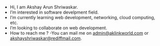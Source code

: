 - Hi, I am Akshay Arun Shriwaskar.
- I’m interested in software develpment field.
- I’m currently learning web development, networking, cloud computing, etc.
- I’m looking to collaborate on web development.
- How to reach me ?
    -You can mail me on admin@aklinkworld.com or akshayshriwaskar@rediffmail.com.

